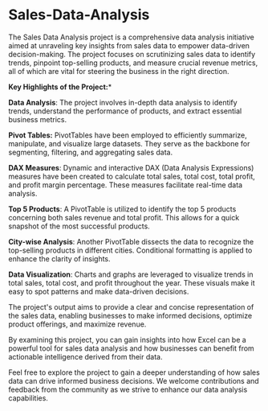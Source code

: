 # Sales-Data-Analysis
The Sales Data Analysis project is a comprehensive data analysis initiative aimed at unraveling key insights from sales data to empower data-driven decision-making. The project focuses on scrutinizing sales data to identify trends, pinpoint top-selling products, and measure crucial revenue metrics, all of which are vital for steering the business in the right direction.

**Key Highlights of the Project:***

**Data Analysis**: The project involves in-depth data analysis to identify trends, understand the performance of products, and extract essential business metrics.

**Pivot Tables:** PivotTables have been employed to efficiently summarize, manipulate, and visualize large datasets. They serve as the backbone for segmenting, filtering, and aggregating sales data.

**DAX Measures**: Dynamic and interactive DAX (Data Analysis Expressions) measures have been created to calculate total sales, total cost, total profit, and profit margin percentage. These measures facilitate real-time data analysis.

**Top 5 Products**: A PivotTable is utilized to identify the top 5 products concerning both sales revenue and total profit. This allows for a quick snapshot of the most successful products.

**City-wise Analysis**: Another PivotTable dissects the data to recognize the top-selling products in different cities. Conditional formatting is applied to enhance the clarity of insights.

**Data Visualization**: Charts and graphs are leveraged to visualize trends in total sales, total cost, and profit throughout the year. These visuals make it easy to spot patterns and make data-driven decisions.

The project's output aims to provide a clear and concise representation of the sales data, enabling businesses to make informed decisions, optimize product offerings, and maximize revenue. 

By examining this project, you can gain insights into how Excel can be a powerful tool for sales data analysis and how businesses can benefit from actionable intelligence derived from their data.

Feel free to explore the project to gain a deeper understanding of how sales data can drive informed business decisions. We welcome contributions and feedback from the community as we strive to enhance our data analysis capabilities.

